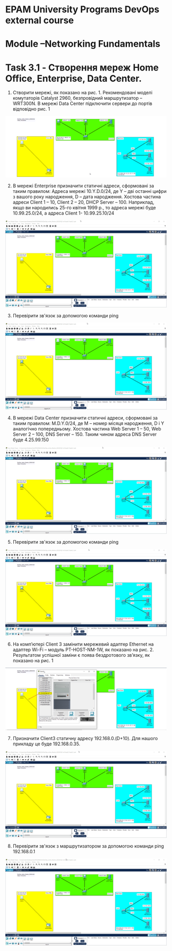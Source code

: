 # EPAM University Programs DevOps external course
# Module –Networking Fundamentals

# Task 3.1 - Створення мереж Home Office, Enterprise, Data Center.

1. Створити мережі, як показано на рис. 1. Рекомендовані моделі комутаторів Catalyst 2960, безпровідний маршрутизатор – WRT300N. В мережі Data Center підключити сервери до портів відповідно рис. 1 

![Image alt](img/task_3-1_Item_1.png)

2. В мережі Enterprise призначити статичні адреси, сформовані за таким правилом: Адреса мережі 10.Y.D.0/24, де Y – дві останні цифри з вашого року народження, D – дата народження. Хостова частина адреси Client 1 – 10, Client 2 – 20, DHCP Server – 100. Наприклад, якщо ви народились 25-го квітня 1999 р., то адреса мережі буде 10.99.25.0/24, а адреса Client 1- 10.99.25.10/24 

![Image alt](img/task_3-1_Item_2.gif)

3. Перевірити зв'язок за допомогою команди ping

![Image alt](img/task_3-1_Item_3.gif)

4. В мережі Data Center призначити статичні адреси, сформовані за таким правилом: M.D.Y.0/24, де М – номер місяця народження, D і Y аналогічно попередньому. Хостова частина Web Server 1 – 50, Web Server 2 – 100, DNS Server – 150. Таким чином адреса DNS Server буде 4.25.99.150 

![Image alt](img/task_3-1_Item_4.gif)

5. Перевірити зв'язок за допомогою команди ping 

![Image alt](img/task_3-1_Item_5.gif)

6. На комп’ютері Client 3 замінити мережевий адаптер Ethernet на адаптер Wi-Fi – модуль PT-HOST-NM-1W, як показано на рис. 2. Результатом успішної заміни є поява бездротового зв’язку, як показано на рис. 1

![Image alt](img/task_3-1_Item_6.png)

7. Призначити Сlient3 статичну адресу 192.168.0.(D+10). Для нашого прикладу це буде 192.168.0.35. 

![Image alt](img/task_3-1_Item_7.gif)

8. Перевірити зв'язок з маршрутизатором за допомогою команди ping 192.168.0.1

![Image alt](img/task_3-1_Item_8.gif)
